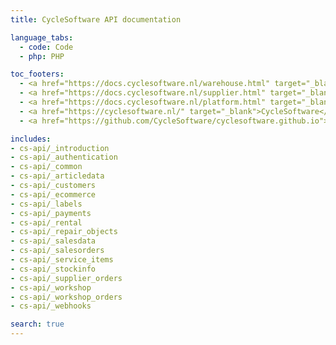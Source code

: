 ```yaml
---
title: CycleSoftware API documentation

language_tabs:
  - code: Code
  - php: PHP

toc_footers:
  - <a href="https://docs.cyclesoftware.nl/warehouse.html" target="_blank">Warehouse platform documentation</a>
  - <a href="https://docs.cyclesoftware.nl/supplier.html" target="_blank">Supplier integration documentation</a>
  - <a href="https://docs.cyclesoftware.nl/platform.html" target="_blank">Stock platform documentation</a>
  - <a href="https://cyclesoftware.nl/" target="_blank">CycleSoftware</a>
  - <a href="https://github.com/CycleSoftware/cyclesoftware.github.io">Contribute to the documentation</a>

includes:
- cs-api/_introduction
- cs-api/_authentication
- cs-api/_common
- cs-api/_articledata
- cs-api/_customers
- cs-api/_ecommerce
- cs-api/_labels
- cs-api/_payments
- cs-api/_rental
- cs-api/_repair_objects
- cs-api/_salesdata
- cs-api/_salesorders
- cs-api/_service_items
- cs-api/_stockinfo
- cs-api/_supplier_orders
- cs-api/_workshop
- cs-api/_workshop_orders
- cs-api/_webhooks

search: true
---
```

